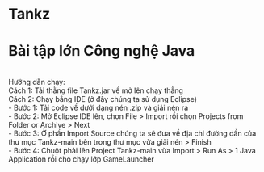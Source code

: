 # Tankz
<h1>Bài tập lớn Công nghệ Java</h1>
<br>Hướng dẫn chạy:
<br>Cách 1: Tải thằng file Tankz.jar về mở lên chạy thẳng
<br>Cách 2: Chạy bằng IDE (ở đây chúng ta sử dụng Eclipse)
    <br> - Bước 1: Tải code về dưới dạng nén .zip và giải nén ra
    <br> - Bước 2: Mở Eclipse IDE lên, chọn File > Import rồi chọn Projects from Folder or Archive > Next
    <br> - Bước 3: Ở phần Import Source chúng ta sẽ đưa về địa chỉ đường dần của thư mục Tankz-main bên trong thư mục vừa giải nén > Finish
    <br> - Bước 4: Chuột phải lên Project Tankz-main vừa Import > Run As > 1 Java Application rồi cho chạy lớp GameLauncher
